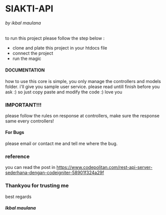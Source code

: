 # SIAKTI-API
###### by ikbal maulana

to run this project please follow the step below : 
  - clone and plate this project in your htdocs file
  - connect the project 
  - run the magic


#### DOCUMENTATION
how to use this core is simple, you only manage the controllers and models folder. i'll give you sample user service. please read untill finish before you ask :)
so just copy paste and modify the code :) love you

### IMPORTANT!!!
please follow the rules on response at controllers, make sure the response same every controllers!


#### For Bugs
 please email or contact me and tell me where the bug. 


### reference
you can read the post in
https://www.codepolitan.com/rest-api-server-sederhana-dengan-codeigniter-58901f324a29f
 
 
### Thankyou for trusting me
best regards  
##### Ikbal maulana
